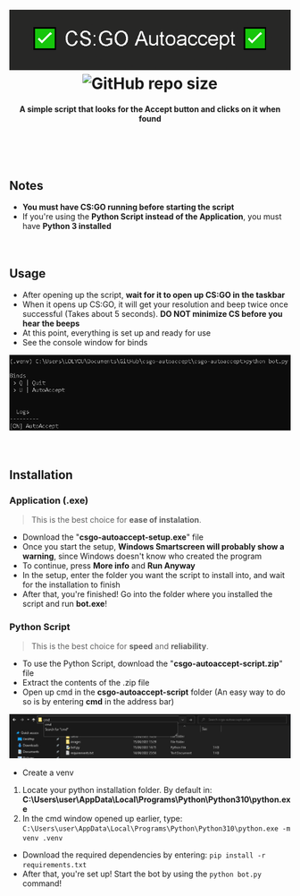 <div align="center">
	<h1>
		<br>
		<a href="https://github.com/scogliera/csgo-autoaccept/">
			<img src="images/banner.png" alt="csgo-autoaccept">
		</a>
		</br>
  <div>
    <img alt="GitHub repo size" src="https://img.shields.io/github/repo-size/scogliera/csgo-autoaccept">
  </div>
	</h1>
	<h4>A simple script that looks for the Accept button and clicks on it when found</h4>
<br><br><br>
</div>

## Notes
* **You must have CS:GO running before starting the script**
* If you're using the **Python Script instead of the Application**, you must have **Python 3 installed**
<br><br><br>

## Usage
- After opening up the script, **wait for it to open up CS:GO in the taskbar**
- When it opens up CS:GO, it will get your resolution and beep twice once successful (Takes about 5 seconds). **DO NOT minimize CS before you hear the beeps**
- At this point, everything is set up and ready for use
- See the console window for binds
<p align="center">
  <img src="images/usage.png" alt="Console Menu"/>
  <br><br><br>
</p>


## Installation
### Application (.exe)
> This is the best choice for **ease of instalation**.

* Download the "**csgo-autoaccept-setup.exe**" file
* Once you start the setup, **Windows Smartscreen will probably show a warning**, since Windows doesn't know who created the program
* To continue, press **More info** and **Run Anyway**
* In the setup, enter the folder you want the script to install into, and wait for the installation to finish
* After that, you're finished! Go into the folder where you installed the script and run **bot.exe**!


### Python Script
> This is the best choice for **speed** and **reliability**.

* To use the Python Script, download the "**csgo-autoaccept-script.zip**" file
* Extract the contents of the .zip file
* Open up cmd in the **csgo-autoaccept-script** folder (An easy way to do so is by entering **cmd** in the address bar)

<p align="center">
  <img src="images/cmd.png" alt="Opening the cmd"/>
</p>

* Create a venv
1. Locate your python installation folder. By default in: **C:\Users\user\AppData\Local\Programs\Python\Python310\python.exe**
2. In the cmd window opened up earlier, type:
```C:\Users\user\AppData\Local\Programs\Python\Python310\python.exe -m venv .venv```
* Download the required dependencies by entering: 
```pip install -r requirements.txt```
* After that, you're set up! Start the bot by using the ```python bot.py``` command!
